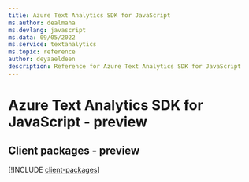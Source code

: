 ```yaml
---
title: Azure Text Analytics SDK for JavaScript
ms.author: dealmaha
ms.devlang: javascript
ms.data: 09/05/2022
ms.service: textanalytics
ms.topic: reference
author: deyaaeldeen
description: Reference for Azure Text Analytics SDK for JavaScript
---
```

# Azure Text Analytics SDK for JavaScript - preview

## Client packages - preview
[!INCLUDE [client-packages](text-analytics-client-index.md)]